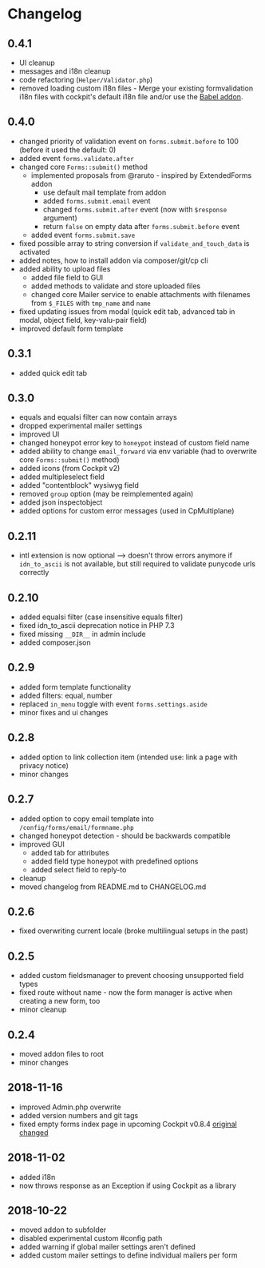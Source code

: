 # Changelog

## 0.4.1

* UI cleanup
* messages and i18n cleanup
* code refactoring (`Helper/Validator.php`)
* removed loading custom i18n files - Merge your existing formvalidation i18n files with cockpit's default i18n file and/or use the [Babel addon](https://github.com/raffaelj/cockpit_Babel).

## 0.4.0

* changed priority of validation event on `forms.submit.before` to 100 (before it used the default: 0)
* added event `forms.validate.after`
* changed core `Forms::submit()` method
  * implemented proposals from @raruto - inspired by ExtendedForms addon
    * use default mail template from addon
    * added `forms.submit.email` event
    * changed `forms.submit.after` event (now with `$response` argument)
    * return `false` on empty data after `forms.submit.before` event
  * added event `forms.submit.save`
* fixed possible array to string conversion if `validate_and_touch_data` is activated
* added notes, how to install addon via composer/git/cp cli
* added ability to upload files
  * added file field to GUI
  * added methods to validate and store uploaded files
  * changed core Mailer service to enable attachments with filenames from `$_FILES` with `tmp_name` and `name`
* fixed updating issues from modal (quick edit tab, advanced tab in modal, object field, key-valu-pair field)
* improved default form template

## 0.3.1

* added quick edit tab

## 0.3.0

* equals and equalsi filter can now contain arrays
* dropped experimental mailer settings
* improved UI
* changed honeypot error key to `honeypot` instead of custom field name
* added ability to change `email_forward` via env variable (had to overwrite core `Forms::submit()` method)
* added icons (from Cockpit v2)
* added multipleselect field
* added "contentblock" wysiwyg field
* removed `group` option (may be reimplemented again)
* added json inspectobject
* added options for custom error messages (used in CpMultiplane)

## 0.2.11

* intl extension is now optional --> doesn't throw errors anymore if `idn_to_ascii` is not available, but still required to validate punycode urls correctly

## 0.2.10

* added equalsi filter (case insensitive equals filter)
* fixed idn_to_ascii deprecation notice in PHP 7.3
* fixed missing `__DIR__` in admin include
* added composer.json

## 0.2.9

* added form template functionality
* added filters: equal, number
* replaced `in_menu` toggle with event `forms.settings.aside`
* minor fixes and ui changes

## 0.2.8

* added option to link collection item (intended use: link a page with privacy notice)
* minor changes

## 0.2.7

* added option to copy email template into `/config/forms/email/formname.php`
* changed honeypot detection - should be backwards compatible
* improved GUI
  * added tab for attributes
  * added field type honeypot with predefined options
  * added select field to reply-to
* cleanup
* moved changelog from README.md to CHANGELOG.md

## 0.2.6

* fixed overwriting current locale (broke multilingual setups in the past)

## 0.2.5

* added custom fieldsmanager to prevent choosing unsupported field types
* fixed route without name - now the form manager is active when creating a new form, too
* minor cleanup

## 0.2.4

* moved addon files to root
* minor changes

## 2018-11-16

* improved Admin.php overwrite
* added version numbers and git tags
* fixed empty forms index page in upcoming Cockpit v0.8.4 [original changed](https://github.com/agentejo/cockpit/commit/fd3dbe69247f62db033fa7eeae69c5c098e29e44#diff-043b1f3bccf6ef55f3cda2918e79daae)

## 2018-11-02

* added i18n
* now throws response as an Exception if using Cockpit as a library

## 2018-10-22

* moved addon to subfolder
* disabled experimental custom #config path
* added warning if global mailer settings aren't defined
* added custom mailer settings to define individual mailers per form
